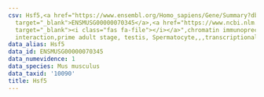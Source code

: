 ```yaml
---
csv: Hsf5,<a href="https://www.ensembl.org/Homo_sapiens/Gene/Summary?db=core;g=ENSMUSG00000070345"
  target="_blank">ENSMUSG00000070345</a>,<a href="https://www.ncbi.nlm.nih.gov/pubmed/25450459"
  target="_blank"><i class="fas fa-file"></i></a>",chromatin immunoprecipitation assay,direct
  interaction,prime adult stage, testis, Spermatocyte,,,transcriptional regulation,
data_alias: Hsf5
data_id: ENSMUSG00000070345
data_numevidence: 1
data_species: Mus musculus
data_taxid: '10090'
title: Hsf5
---
```

